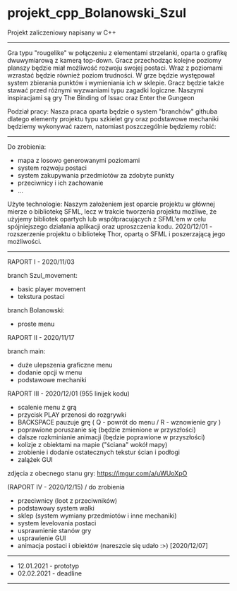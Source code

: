 # projekt_cpp_Bolanowski_Szul
Projekt zaliczeniowy napisany w C++

--------

Gra typu "rougelike" w połączeniu z elementami strzelanki, oparta o grafikę dwuwymiarową z kamerą top-down. Gracz przechodząc kolejne poziomy planszy będzie miał możliwość rozwoju swojej postaci. Wraz z poziomami wzrastać będzie również poziom trudności. W grze będzie występował system zbierania punktów i wymieniania ich w sklepie. Gracz będzie także stawać przed różnymi wyzwaniami typu zagadki logiczne.
Naszymi inspiracjami są gry The Binding of Issac oraz Enter the Gungeon

Podział pracy:
Nasza praca oparta będzie o system "branchów" githuba dlatego elementy projektu typu szkielet gry oraz podstawowe mechaniki będziemy wykonywać razem, natomiast poszczególnie będziemy robić:

--------

Do zrobienia:
- mapa z losowo generowanymi poziomami
- system rozwoju postaci
- system zakupywania przedmiotów za zdobyte punkty
- przeciwnicy i ich zachowanie
- ...

Użyte technologie:
Naszym założeniem jest oparcie projektu w głównej mierze o bibliotekę SFML, lecz w trakcie tworzenia projektu możliwe, że użyjemy bibliotek opartych lub współpracujących z SFML'em w celu spójniejszego działania aplikacji oraz uproszczenia kodu.
2020/12/01 - rozszerzenie projektu o bibliotekę Thor, opartą o SFML i poszerzającą jego możliwości.

--------

RAPORT I - 2020/11/03

branch Szul_movement:
- basic player movement
- tekstura postaci

branch Bolanowski:
- proste menu



RAPORT II - 2020/11/17

branch main:
- duże ulepszenia graficzne menu
- dodanie opcji w menu
- podstawowe mechaniki



RAPORT III - 2020/12/01 (955 linijek kodu)

- scalenie menu z grą
- przycisk PLAY przenosi do rozgrywki
- BACKSPACE pauzuje grę ( Q - powrót do menu / R - wznowienie gry )
- poprawione poruszanie się (będzie zmienione w przyszłości)
- dalsze rozkminianie animacji (będzie poprawione w przyszłości)
- kolizje z obiektami na mapie ("ściana" wokół mapy)
- zrobienie i dodanie ostatecznych tekstur ścian i podłogi
- zalążek GUI

zdjęcia z obecnego stanu gry: https://imgur.com/a/uWUoXpO



(RAPORT IV - 2020/12/15) / do zrobienia

- przeciwnicy (loot z przeciwników)
- podstawowy system walki
- sklep (system wymiany przedmiotów i inne mechaniki)
- system levelovania postaci
- usprawnienie stanów gry
- usprawienie GUI
- animacja postaci i obiektów (nareszcie się udało :>) [2020/12/07]

--------
- 12.01.2021 - prototyp
- 02.02.2021 - deadline
--------
